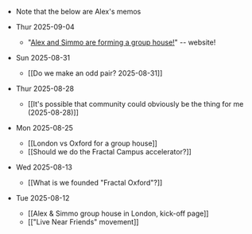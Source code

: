 - Note that the below are Alex's memos

- Thur 2025-09-04
	- "[Alex and Simmo are forming a group house!](https://al-immo.github.io/group-house/)" -- website!
- Sun 2025-08-31
	- [[Do we make an odd pair? 2025-08-31]]
- Thur 2025-08-28
	- [[It's possible that community could obviously be the thing for me (2025-08-28)]]
- Mon 2025-08-25 
	- [[London vs Oxford for a group house]]
	- [[Should we do the Fractal Campus accelerator?]]
- Wed 2025-08-13
	- [[What is we founded "Fractal Oxford"?]]
- Tue 2025-08-12
	- [[Alex & Simmo group house in London, kick-off page]]
	- [["Live Near Friends" movement]]